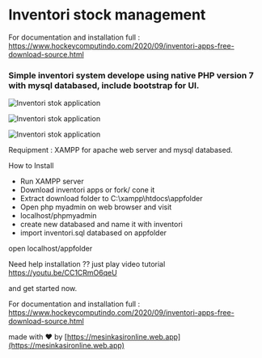 # Inventori stock management

For documentation and installation full : https://www.hockeycomputindo.com/2020/09/inventori-apps-free-download-source.html

### Simple inventori system develope using native PHP version 7 with mysql databased, include bootstrap for UI.

![Inventori stok application](https://a.fsdn.com/con/app/proj/kasirapp/screenshots/inventoriapps%20%285%29.png/max/max/1)

![Inventori stok application](https://a.fsdn.com/con/app/proj/kasirapp/screenshots/inventoriapps%20%281%29.png/max/max/1)

![Inventori stok application](https://a.fsdn.com/con/app/proj/kasirapp/screenshots/inventoriapps%20%286%29.png/max/max/1)

Requipment :
XAMPP for apache web server and mysql databased.

How to Install 
+ Run XAMPP server
+ Download inventori apps or fork/ cone it 
+ Extract download folder to C:\xampp\htdocs\appfolder
+ Open php myadmin on web browser and visit
+ localhost/phpmyadmin
+ create new databased and name it with inventori
+ import inventori.sql databased on appfolder 

open localhost/appfolder

Need help installation ?? just play video tutorial
https://youtu.be/CC1CRmO6qeU

and get started now.

For documentation and installation full : https://www.hockeycomputindo.com/2020/09/inventori-apps-free-download-source.html


made with ❤ by [https://mesinkasironline.web.app](https://mesinkasironline.web.app)
